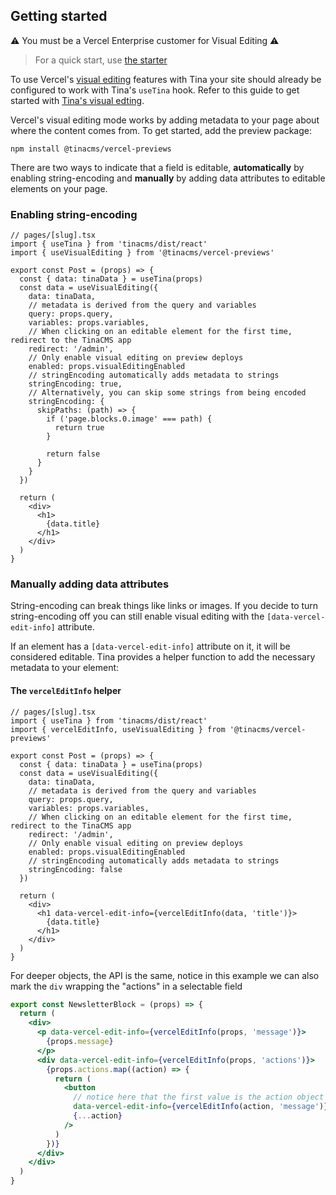 ## Getting started

⚠️ You must be a Vercel Enterprise customer for Visual Editing ⚠️

> For a quick start, use [the starter](https://github.com/tinacms/vercel-edit-demo)

To use Vercel's [visual editing](https://vercel.com/blog/visual-editing) features with Tina your site should already be configured to work with Tina's `useTina` hook. Refer to this guide to get started with [Tina's visual edting](https://tina.io/docs/contextual-editing/overview/).

Vercel's visual editing mode works by adding metadata to your page about where the content comes from. To get started, add the preview package:

```
npm install @tinacms/vercel-previews
```

There are two ways to indicate that a field is editable, **automatically** by enabling string-encoding and **manually** by adding data attributes to editable elements on your page.

### Enabling string-encoding

```tsx
// pages/[slug].tsx
import { useTina } from 'tinacms/dist/react'
import { useVisualEditing } from '@tinacms/vercel-previews'

export const Post = (props) => {
  const { data: tinaData } = useTina(props)
  const data = useVisualEditing({
    data: tinaData,
    // metadata is derived from the query and variables
    query: props.query,
    variables: props.variables,
    // When clicking on an editable element for the first time, redirect to the TinaCMS app
    redirect: '/admin',
    // Only enable visual editing on preview deploys
    enabled: props.visualEditingEnabled
    // stringEncoding automatically adds metadata to strings
    stringEncoding: true,
    // Alternatively, you can skip some strings from being encoded
    stringEncoding: {
      skipPaths: (path) => {
        if ('page.blocks.0.image' === path) {
          return true
        }

        return false
      }
    }
  })

  return (
    <div>
      <h1>
        {data.title}
      </h1>
    </div>
  )
}
```

### Manually adding data attributes

String-encoding can break things like links or images. If you decide to turn string-encoding off you can still enable
visual editing with the `[data-vercel-edit-info]` attribute.

If an element has a `[data-vercel-edit-info]` attribute on it, it will be considered editable.
Tina provides a helper function to add the necessary metadata to your element:

#### The `vercelEditInfo` helper

```tsx
// pages/[slug].tsx
import { useTina } from 'tinacms/dist/react'
import { vercelEditInfo, useVisualEditing } from '@tinacms/vercel-previews'

export const Post = (props) => {
  const { data: tinaData } = useTina(props)
  const data = useVisualEditing({
    data: tinaData,
    // metadata is derived from the query and variables
    query: props.query,
    variables: props.variables,
    // When clicking on an editable element for the first time, redirect to the TinaCMS app
    redirect: '/admin',
    // Only enable visual editing on preview deploys
    enabled: props.visualEditingEnabled
    // stringEncoding automatically adds metadata to strings
    stringEncoding: false
  })

  return (
    <div>
      <h1 data-vercel-edit-info={vercelEditInfo(data, 'title')}>
        {data.title}
      </h1>
    </div>
  )
}
```

For deeper objects, the API is the same, notice in this example we can also mark the
`div` wrapping the "actions" in a selectable field

```jsx
export const NewsletterBlock = (props) => {
  return (
    <div>
      <p data-vercel-edit-info={vercelEditInfo(props, 'message')}>
        {props.message}
      </p>
      <div data-vercel-edit-info={vercelEditInfo(props, 'actions')}>
        {props.actions.map((action) => {
          return (
            <button
              // notice here that the first value is the action object
              data-vercel-edit-info={vercelEditInfo(action, 'message')}
              {...action}
            />
          )
        })}
      </div>
    </div>
  )
}
```
